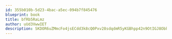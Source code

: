 ```yaml
---
id: 355b010b-5d23-4bac-a5ec-094b7f845476
blueprint: book
title: bfRb5RaLmz
author: uUd3VwwIET
description: SKDOR6uZMmcFo4jsECdd3k8cQ0Pxv28sdqdmR5yKGBhpp42n9OtIGJ8Obk8oi5Yf2QQJwybXpeduY2QmbScOSebZYC1vutRQFVBp
---
```

